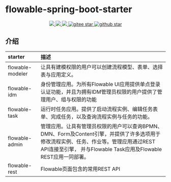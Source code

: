 # flowable-spring-boot-starter
<p align="center">	
	<a target="_blank" href="https://search.maven.org/search?q=g:%22com.github.mengweijin%22%20AND%20a:%22flowable-spring-boot-starter%22">
		<img src="https://img.shields.io/maven-central/v/com.github.mengweijin/flowable-spring-boot-starter" />
	</a>
	<a target="_blank" href="https://github.com/mengweijin/flowable-spring-boot-starter/blob/master/LICENSE">
		<img src="https://img.shields.io/badge/license-Apache2.0-blue.svg" />
	</a>
	<a target="_blank" href="https://www.oracle.com/technetwork/java/javase/downloads/index.html">
		<img src="https://img.shields.io/badge/JDK-8-green.svg" />
	</a>
	<a target="_blank" href="https://gitee.com/mengweijin/flowable-spring-boot-starter/stargazers">
		<img src="https://gitee.com/mengweijin/flowable-spring-boot-starter/badge/star.svg?theme=dark" alt='gitee star'/>
	</a>
	<a target="_blank" href='https://github.com/mengweijin/flowable-spring-boot-starter'>
		<img src="https://img.shields.io/github/stars/mengweijin/flowable-spring-boot-starter.svg?style=social" alt="github star"/>
	</a>
</p>


## 介绍

| starter          | 描述                                                                                                                              |
|:-----------------|:--------------------------------------------------------------------------------------------------------------------------------|
| flowable-modeler | 让具有建模权限的用户可以创建流程模型、表单、选择表与应用定义。                                                                                                 |
| flowable-idm     | 身份管理应用。为所有Flowable UI应用提供单点登录认证功能，并且为拥有IDM管理员权限的用户提供了管理用户、组与权限的功能                                                               |
| flowable-task    | 运行时任务应用。提供了启动流程实例、编辑任务表单、完成任务，以及查询流程实例与任务的功能。                                                                                   |
| flowable-admin   | 管理应用。让具有管理员权限的用户可以查询BPMN、DMN、Form及Content引擎，并提供了许多选项用于修改流程实例、任务、作业等。管理应用通过REST API连接至引擎， 并与Flowable Task应用及Flowable REST应用一同部署。 |
| flowable-rest    | Flowable页面包含的常用REST API                                                                                                         |
